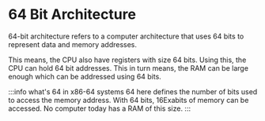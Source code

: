 # 64 Bit Architecture

64-bit architecture refers to a computer architecture that uses 64 bits to represent data and memory addresses.

This means, the CPU also have registers with size 64 bits.
Using this, the CPU can hold 64 bit addresses.
This in turn means, the RAM can be large enough which can be addressed using 64 bits.

:::info what's 64 in x86-64 systems
64 here defines the number of bits used to access the memory address.
With 64 bits, 16Exabits of memory can be accessed. No computer today has a RAM of this size.
:::
